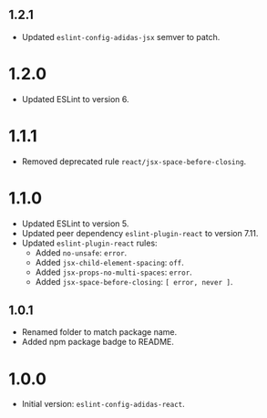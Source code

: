 ## 1.2.1

- Updated `eslint-config-adidas-jsx` semver to patch.

# 1.2.0

- Updated ESLint to version 6.

# 1.1.1

- Removed deprecated rule `react/jsx-space-before-closing`.

# 1.1.0

- Updated ESLint to version 5.
- Updated peer dependency `eslint-plugin-react` to version 7.11.
- Updated `eslint-plugin-react` rules:
  - Added `no-unsafe`: `error`.
  - Added `jsx-child-element-spacing`: `off`.
  - Added `jsx-props-no-multi-spaces`: `error`.
  - Added `jsx-space-before-closing`: `[ error, never ]`.

## 1.0.1

- Renamed folder to match package name.
- Added npm package badge to README.

# 1.0.0

- Initial version: `eslint-config-adidas-react`.
